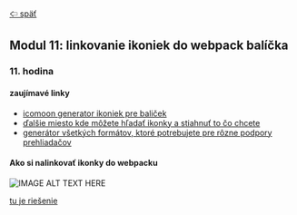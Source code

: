[&#129188; späť](../README.md)</br>

## Modul 11: linkovanie ikoniek do webpack balíčka

### 11. hodina

#### zaujímavé linky
- [icomoon generator ikoniek pre baliček](https://icomoon.io)</br>
- [ďalšie miesto kde môžete hľadať ikonky a stiahnuť to čo chcete](http://fontello.com)</br>
- [generátor všetkých formátov, ktoré potrebujete pre rôzne podpory prehliadačov](https://transfonter.org)</br>

#### Ako si nalinkovať ikonky do webpacku</br>
![IMAGE ALT TEXT HERE](https://www.youtube.com/watch?v=WxLGFBfKoM0)


[tu je riešenie](lesson)<br>
